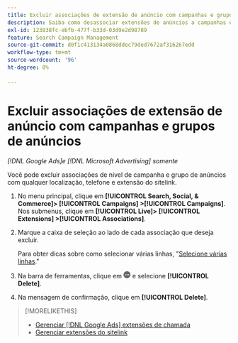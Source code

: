 ```yaml
---
title: Excluir associações de extensão de anúncio com campanhas e grupos de anúncios
description: Saiba como desassociar extensões de anúncios a campanhas e grupos de anúncios.
exl-id: 123838fc-ebfb-477f-b33d-03d9e2d98789
feature: Search Campaign Management
source-git-commit: d0f1c413134a0868ddec79ded7672af316267edd
workflow-type: tm+mt
source-wordcount: '96'
ht-degree: 0%

---
```


# Excluir associações de extensão de anúncio com campanhas e grupos de anúncios

*[!DNL Google Ads]e [!DNL Microsoft Advertising] somente*

Você pode excluir associações de nível de campanha e grupo de anúncios com qualquer localização, telefone e extensão do sitelink.

1. No menu principal, clique em **[!UICONTROL Search, Social, & Commerce]> [!UICONTROL Campaigns] >[!UICONTROL Campaigns]**. Nos submenus, clique em **[!UICONTROL Live]> [!UICONTROL Extensions] >[!UICONTROL Associations]**.

1. Marque a caixa de seleção ao lado de cada associação que deseja excluir.

   Para obter dicas sobre como selecionar várias linhas, &quot;[Selecione várias linhas](/help/search-social-commerce/common-tasks/navigation-editing-selection/multiple-rows-select.md).&quot;

1. Na barra de ferramentas, clique em ![Mais](/help/search-social-commerce/assets/more.png "Mais") e selecione **[!UICONTROL Delete]**.

1. Na mensagem de confirmação, clique em **[!UICONTROL Delete]**.

>[!MORELIKETHIS]
>
>* [Gerenciar [!DNL Google Ads] extensões de chamada](/help/search-social-commerce/campaign-management/campaigns/callout-extension-manage.md)
>* [Gerenciar extensões do sitelink](sitelink-extension-manage.md)
